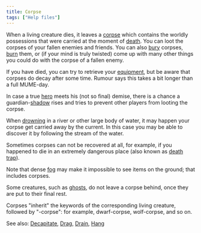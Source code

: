 ```yaml
---
title: Corpse
tags: ["Help files"]
---
```

When a living creature dies, it leaves a [corpse](corpse "wikilink")
which contains the worldly possessions that were carried at the moment
of [death](death "wikilink"). You can loot the corpses of your fallen
enemies and friends. You can also [bury](bury "wikilink") corpses,
[burn](burn "wikilink") them, or (if your mind is truly twisted) come up
with many other things you could do with the corpse of a fallen enemy.

If you have died, you can try to retrieve your
[equipment](equipment "wikilink"), but be aware that corpses do decay
after some time. Rumour says this takes a bit longer than a full
MUME-day.

In case a true [hero](hero "wikilink") meets his (not so final) demise,
there is a chance a guardian-[shadow](shadow "wikilink") rises and tries
to prevent other players from looting the corpse.

When [drowning](drowning "wikilink") in a river or other large body of
water, it may happen your corpse get carried away by the current. In
this case you may be able to discover it by following the stream of the
water.

Sometimes corpses can not be recovered at all, for example, if you
happened to die in an extremely dangerous place (also known as [death
trap](death_trap "wikilink")).

Note that dense [fog](fog "wikilink") may make it impossible to see
items on the ground; that includes corpses.

Some creatures, such as [ghosts](ghost "wikilink"), do not leave a
corpse behind, once they are put to their final rest.

Corpses "inherit" the keywords of the corresponding living creature,
followed by "-corpse": for example, dwarf-corpse, wolf-corpse, and so
on.

See also: [Decapitate](Decapitate "wikilink"), [Drag](Drag "wikilink"),
[Drain](Drain "wikilink"), [Hang](Hang "wikilink")
